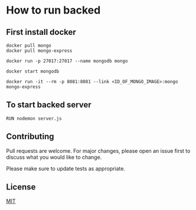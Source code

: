 # How to run backed

## First install docker

```
docker pull mongo
docker pull mongo-express

docker run -p 27017:27017 --name mongodb mongo

docker start mongodb

docker run -it --rm -p 8081:8081 --link <ID_OF_MONGO_IMAGE>:mongo mongo-express
```

## To start backed server
 
```
RUN nodemon server.js
```


## Contributing
Pull requests are welcome. For major changes, please open an issue first to discuss what you would like to change.

Please make sure to update tests as appropriate.

## License
[MIT](https://choosealicense.com/licenses/mit/)
